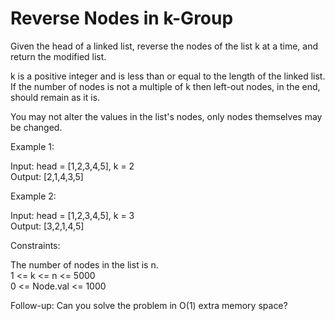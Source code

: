 # Reverse Nodes in k-Group

Given the head of a linked list, reverse the nodes of the list k at a time, and return the modified list.

k is a positive integer and is less than or equal to the length of the linked list. If the number of nodes is not a multiple of k then left-out nodes, in the end, should remain as it is.

You may not alter the values in the list's nodes, only nodes themselves may be changed.

Example 1:

Input: head = [1,2,3,4,5], k = 2\
Output: [2,1,4,3,5]

Example 2:

Input: head = [1,2,3,4,5], k = 3\
Output: [3,2,1,4,5]
 
Constraints:

The number of nodes in the list is n.\
1 <= k <= n <= 5000\
0 <= Node.val <= 1000

Follow-up: Can you solve the problem in O(1) extra memory space?